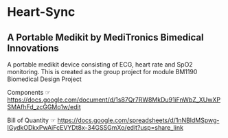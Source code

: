 <h1> Heart-Sync</h>

<h2>A Portable Medikit by MediTronics Bimedical Innovations</h2>

A portable medikit device consisting of ECG, heart rate and SpO2 monitoring. This is created as the group project for module BM1190 Biomedical Design Project

Components &#9758;https://docs.google.com/document/d/1s87Qr7RW8MkDu91iFnWbZ_XUwXPSMAfhFd_zcGGMo1w/edit

Bill of Quantity &#9758; https://docs.google.com/spreadsheets/d/1nNBldMSpwg-IGydkODkxPwAiFcEVYDt8x-34GSSGmXo/edit?usp=share_link
